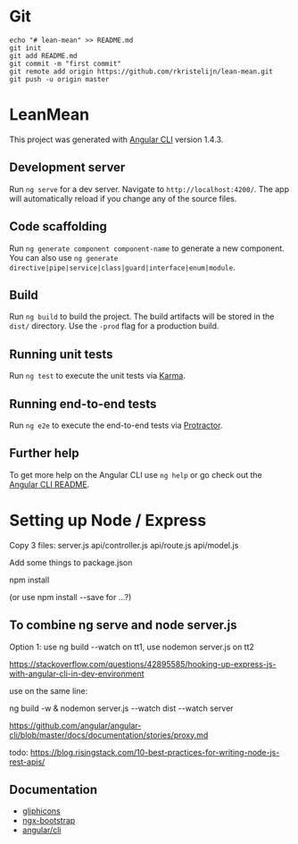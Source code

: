 # Git

    echo "# lean-mean" >> README.md
    git init
    git add README.md
    git commit -m "first commit"
    git remote add origin https://github.com/rkristelijn/lean-mean.git
    git push -u origin master

# LeanMean

This project was generated with [Angular CLI](https://github.com/angular/angular-cli) version 1.4.3.

## Development server

Run `ng serve` for a dev server. Navigate to `http://localhost:4200/`. The app will automatically reload if you change any of the source files.

## Code scaffolding

Run `ng generate component component-name` to generate a new component. You can also use `ng generate directive|pipe|service|class|guard|interface|enum|module`.

## Build

Run `ng build` to build the project. The build artifacts will be stored in the `dist/` directory. Use the `-prod` flag for a production build.

## Running unit tests

Run `ng test` to execute the unit tests via [Karma](https://karma-runner.github.io).

## Running end-to-end tests

Run `ng e2e` to execute the end-to-end tests via [Protractor](http://www.protractortest.org/).

## Further help

To get more help on the Angular CLI use `ng help` or go check out the [Angular CLI README](https://github.com/angular/angular-cli/blob/master/README.md).

# Setting up Node / Express
Copy 3 files:
server.js
api/controller.js
api/route.js
api/model.js

Add some things to package.json

npm install 

(or use npm install --save for ...?)

## To combine ng serve and node server.js
Option 1: use ng build --watch on tt1, use nodemon server.js on tt2

https://stackoverflow.com/questions/42895585/hooking-up-express-js-with-angular-cli-in-dev-environment 

use on the same line: 

ng build -w & nodemon server.js --watch dist --watch server

https://github.com/angular/angular-cli/blob/master/docs/documentation/stories/proxy.md

todo: https://blog.risingstack.com/10-best-practices-for-writing-node-js-rest-apis/

## Documentation
* [gliphicons](https://getbootstrap.com/docs/3.3/components/)
* [ngx-bootstrap](https://valor-software.com/ngx-bootstrap/#/)
* [angular/cli](https://github.com/angular/angular-cli/wiki)
